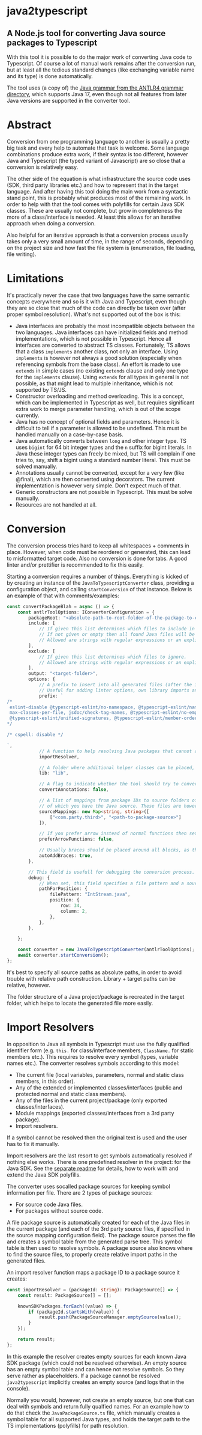 # **java2typescript**
A Node.js tool for converting Java source packages to Typescript
---

With this tool it is possible to do the major work of converting Java code to Typescript. Of course a lot of manual work remains after the conversion run, but at least all the tedious standard changes (like exchanging variable name and its type) is done automatically.

The tool uses (a copy of) the [Java grammar from the ANTLR4 grammar directory](https://github.com/antlr/grammars-v4/tree/master/java/java), which supports Java 17, even though not all features from later Java versions are supported in the converter tool.

# Abstract

Conversion from one programming language to another is usually a pretty big task and every help to automate that task is welcome. Some language combinations produce extra work, if their syntax is too different, however Java and Typescript (the typed variant of Javascript) are so close that a conversion is relatively easy.

The other side of the equation is what infrastructure the source code uses (SDK, third party libraries etc.) and how to represent that in the target language. And after having this tool doing the main work from a syntactic stand point, this is probably what produces most of the remaining work. In order to help with that the tool comes with polyfills for certain Java SDK classes. These are usually not complete, but grow in completeness the more of a class/interface is needed. At least this allows for an iterative approach when doing a conversion.

Also helpful for an iterative approach is that a conversion process usually takes only a very small amount of time, in the range of seconds, depending on the project size and how fast the file system is (enumeration, file loading, file writing).

# Limitations

It's practically never the case that two languages have the same semantic concepts everywhere and so is it with Java and Typescript, even though they are so close that much of the code can directly be taken over (after proper symbol resolution). What's not supported out of the box is this:

- Java interfaces are probably the most incompatible objects between the two languages. Java interfaces can have initialized fields and method implementations, which is not possible in Typescript. Hence all interfaces are converted to abstract TS classes. Fortunately, TS allows that a class `implements` another class, not only an interface. Using `implements` is however not always a good solution (especially when referencing symbols from the base class). An effort is made to use `extends` in simple cases (no existing `extends` clause and only one type for the `implements` clause). Using `extends` for all types in general is not possible, as that might lead to multiple inheritance, which is not supported by TS/JS.
- Constructor overloading and method overloading. This is a concept, which can be implemented in Typescript as well, but requires significant extra work to merge parameter handling, which is out of the scope currently.
- Java has no concept of optional fields and parameters. Hence it is difficult to tell if a parameter is allowed to be undefined. This must be handled manually on a case-by-case basis.
- Java automatically converts between `long` and other integer type. TS uses `bigint` for 64 bit integer types and the `n` suffix for bigint literals. In Java these integer types can freely be mixed, but TS will complain if one tries to, say, shift a bigint using a standard number literal. This must be solved manually.
- Annotations usually cannot be converted, except for a very few (like @final), which are then converted using decorators. The current implementation is however very simple. Don't expect much of that.
- Generic constructors are not possible in Typescript. This must be solve manually.
- Resources are not handled at all.

# Conversion

The conversion process tries hard to keep all whitespaces + comments in place. However, when code must be reordered or generated, this can lead to misformatted target code. Also no conversion is done for tabs. A good linter and/or prettifier is recommended to fix this easily.

Starting a conversion requires a number of things. Everything is kicked of by creating an instance of the `JavaToTypescriptConverter` class, providing a configuration object, and calling `startConversion` of that instance. Below is an example of that with comments/examples:

```typescript
const convertPackageBlah = async () => {
    const antlrToolOptions: IConverterConfiguration = {
        packageRoot: "<absolute-path-to-root-folder-of-the-package-to-convert>",
        include: [
            // If given this list determines which files to include in the conversion.
            // If not given or empty then all found Java files will be converted.
            // Allowed are strings with regular expressions or an explicit regex.
        ],
        exclude: [
            // If given this list determines which files to ignore.
            // Allowed are strings with regular expressions or an explicit regex.
        ],
        output: "<target-folder>",
        options: {
            // A prefix to insert into all generated files (after the initial whitespaces, which usually include copyright headers etc.)
            // Useful for adding linter options, own library imports and the like.
            prefix: `
/*
 eslint-disable @typescript-eslint/no-namespace, @typescript-eslint/naming-convention, no-redeclare,
 max-classes-per-file, jsdoc/check-tag-names, @typescript-eslint/no-empty-function,
 @typescript-eslint/unified-signatures, @typescript-eslint/member-ordering, max-len
*/

/* cspell: disable */

`,
            // A function to help resolving Java packages that cannot automatically be resolved by the tool. More info below.
            importResolver,

            // A folder where additional helper classes can be placed, e.g. decorator implementations.
            lib: "lib",

            // A flag to indicate whether the tool should try to convert Java annotations (e.g. @final or @deprecated). This doesn't work well yet. So better leave this out.
            convertAnnotations: false,

            // A list of mappings from package IDs to source folders of these packages. This helps to resolve symbols from third party libraries
            // of which you have the Java source. These files are however not converted. Only a symbol table is created for each file.
            sourceMappings: new Map<string, string>([
                ["<com.party.third>", "<path-to-package-source>"]
            ]),

            // If you prefer arrow instead of normal functions then set this to true. Note however that arrow functions are not always useful, e.g. for overloaded methods. Maybe in a later version support is added to automatically switch it off, where it gets in the way.
            preferArrowFunctions: false,

            // Usually braces should be placed around all blocks, as that is good coding style. With this option the tool will add braces for blocks in `if` and `else` clauses, if they are missing.
            autoAddBraces: true,
        },

        // This field is usefull for debugging the conversion process.
        debug: {
            // When set, this field specifies a file pattern and a source position for which the tool should print the parse tree path to the console. With this info you know which part in the code converts the source code at that position.
            pathForPosition: {
                filePattern: "IntStream.java",
                position: {
                    row: 34,
                    column: 2,
                },
            },
        },

    };

    const converter = new JavaToTypescriptConverter(antlrToolOptions);
    await converter.startConversion();
};
```

It's best to specify all source paths as absolute paths, in order to avoid trouble with relative path construction. Library + target paths can be relative, however.

The folder structure of a Java project/package is recreated in the target folder, which helps to locate the generated file more easily.

# Import Resolvers

In opposition to Java all symbols in Typescript must use the fully qualified identifier form (e.g. `this.` for class/interface members, `ClassName.` for static members etc.). This requires to resolve every symbol (types, variable names etc.). The converter resolves symbols according to this model:

- The current file (local variables, parameters, normal and static class members, in this order).
- Any of the extended or implemented classes/interfaces (public and protected normal and static class members).
- Any of the files in the current project/package (only exported classes/interfaces).
- Module mappings (exported classes/interfaces from a 3rd party package).
- Import resolvers.

If a symbol cannot be resolved then the original text is used and the user has to fix it manually.

Import resolvers are the last resort to get symbols automatically resolved if nothing else works. There is one predefined resolver in the project: for the Java SDK. See the [separate readme](lib/java/readme.md) for details, how to work with and extend the Java SDK polyfills.

The converter uses socalled package sources for keeping symbol information per file. There are 2 types of package sources:

- For source code Java files.
- For packages without source code.

A file package source is automatically created for each of the Java files in the current package (and each of the 3rd party source files, if specified in the source mapping configuration field). The package source parses the file and creates a symbol table from the generated parse tree. This symbol table is then used to resolve symbols. A package source also knows where to find the source files, to properly create relative import paths in the generated files.

An import resolver function maps a package ID to a package source it creates:

```typescript
const importResolver = (packageId: string): PackageSource[] => {
    const result: PackageSource[] = [];

    knownSDKPackages.forEach((value) => {
        if (packageId.startsWith(value)) {
            result.push(PackageSourceManager.emptySource(value));
        }
    });

    return result;
};
```

In this example the resolver creates empty sources for each known Java SDK package (which could not be resolved otherwise). An empty source has an empty symbol table and can hence not resolve symbols. So they serve rather as placeholders. If a package cannot be resolved `java2typescript` implicitly creates an empty source (and logs that in the console).

Normally you would, however, not create an empty source, but one that can deal with symbols and return fully qualfied names. For an example how to do that check the `JavaPackageSource.ts` file, which manually creates a symbol table for all supported Java types, and holds the target path to the TS implementations (polyfills) for path resolution.
